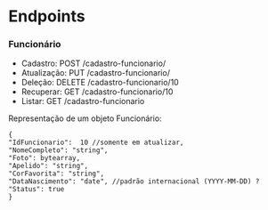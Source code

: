 # Endpoints
### Funcionário

- Cadastro: POST /cadastro-funcionario/
- Atualização: PUT /cadastro-funcionario/
- Deleção: DELETE /cadastro-funcionario/10
- Recuperar: GET /cadastro-funcionario/10
- Listar: GET /cadastro-funcionario

Representação de um objeto Funcionário:

    {
    "IdFuncionario":  10 //somente em atualizar,
	"NomeCompleto": "string",
	"Foto": bytearray,
	"Apelido": "string",
	"CorFavorita": "string",
	"DataNascimento": "date", //padrão internacional (YYYY-MM-DD) ?
	"Status": true
    }
